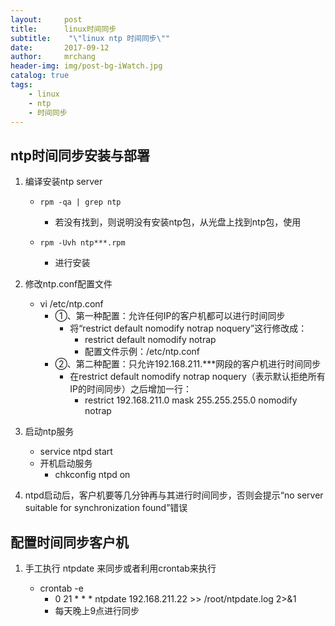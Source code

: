 ```yaml
---
layout:     post
title:      linux时间同步
subtitle:    "\"linux ntp 时间同步\""
date:       2017-09-12
author:     mrchang
header-img: img/post-bg-iWatch.jpg
catalog: true
tags:
    - linux
    - ntp
    - 时间同步  
---
```


## ntp时间同步安装与部署
1. 编译安装ntp server
    * `rpm -qa | grep ntp`
        * 若没有找到，则说明没有安装ntp包，从光盘上找到ntp包，使用
    
    * `rpm -Uvh ntp***.rpm`
        * 进行安装
        
2. 修改ntp.conf配置文件
    * vi /etc/ntp.conf
        * ①、第一种配置：允许任何IP的客户机都可以进行时间同步
            * 将“restrict default nomodify notrap noquery”这行修改成：
                 * restrict default nomodify notrap
                 * 配置文件示例：/etc/ntp.conf
        * ②、第二种配置：只允许192.168.211.***网段的客户机进行时间同步
            * 在restrict default nomodify notrap noquery（表示默认拒绝所有IP的时间同步）之后增加一行：
                * restrict 192.168.211.0 mask 255.255.255.0 nomodify notrap

3. 启动ntp服务
    * service ntpd start
    * 开机启动服务
        * chkconfig ntpd on

4. ntpd启动后，客户机要等几分钟再与其进行时间同步，否则会提示“no server suitable for synchronization found”错误


## 配置时间同步客户机

1. 手工执行 ntpdate <ntp server> 来同步或者利用crontab来执行
    * crontab -e
        * 0 21 * * * ntpdate 192.168.211.22 >> /root/ntpdate.log 2>&1
        * 每天晚上9点进行同步
       